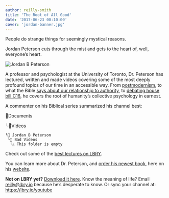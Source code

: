 ```yaml
---
author: reilly-smith
title: 'The Root of All Good'
date: '2017-06-23 00:10:00'
cover: 'jordan-banner.jpg'
---
```

People do strange things for seemingly mystical reasons.

Jordan Peterson cuts through the mist and gets to the heart of, well, everyone’s heart.

![Jordan B Peterson](/img/news/jordan-inline.jpg)

A professor and psychologist at the University of Toronto, Dr. Peterson has lectured, written and made videos covering some of the most deeply profound topics of our time in an accessible way. From [postmodernism](lbry://jp-Urd0IK0WEWU), to what the Bible [says about our relationship to authority](lbry://jp-R-GPAl-q2QQ), to [debating house bill C16](lbry://jp-KnIAAkSNtqo), he covers the root of humanity’s collective psychology in earnest.

A commenter on his Biblical series summarized his channel best:

📂Documents

  └📁Videos

    └📁 Jordan B Peterson
     └📁 Bad Videos
      └⚠️ This folder is empty﻿

Check out some of the [best lectures on LBRY](https://open.lbry.io/%40JordanBPeterson).

You can learn more about Dr. Peterson, and [order his newest book](https://jordanbpeterson.com/12-rules-for-life/), here on his [website](https://jordanbpeterson.com/).

**Not on LBRY yet?** [Download it here](https://lbry.io/get). Know the meaning of life? Email reilly@lbry.io because he’s desperate to know. Or sync your channel at: https://lbry.io/youtube
